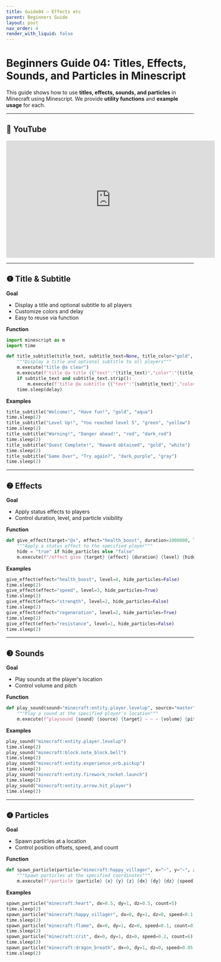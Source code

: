 ```yaml
---
title: Guide04 – Effects etc
parent: Beginners Guide
layout: post
nav_order: 4
render_with_liquid: false
---
```


# Beginners Guide 04: Titles, Effects, Sounds, and Particles in Minescript

This guide shows how to use **titles, effects, sounds, and particles** in Minecraft using Minescript.
We provide **utility functions** and **example usage** for each.

---

## 🎥 YouTube

<iframe width="560" height="315" src="https://www.youtube.com/embed/PbemVaCrMy8?si=qobCKrU9264v6ry4" title="YouTube video player" frameborder="0" allow="accelerometer; autoplay; clipboard-write; encrypted-media; gyroscope; picture-in-picture; web-share" referrerpolicy="strict-origin-when-cross-origin" allowfullscreen></iframe>

---

## ❶ Title & Subtitle

**Goal**

* Display a title and optional subtitle to all players
* Customize colors and delay
* Easy to reuse via function

**Function**

```python
import minescript as m
import time

def title_subtitle(title_text, subtitle_text=None, title_color="gold", subtitle_color="aqua", delay=1):
    """Display a title and optional subtitle to all players"""
    m.execute("title @a clear")
    m.execute(f'title @a title {{"text":"{title_text}","color":"{title_color}","bold":true}}')
    if subtitle_text and subtitle_text.strip():
        m.execute(f'title @a subtitle {{"text":"{subtitle_text}","color":"{subtitle_color}","bold":true}}')
    time.sleep(delay)
```

**Examples**

```python
title_subtitle("Welcome!", "Have fun!", "gold", "aqua")
time.sleep(2)
title_subtitle("Level Up!", "You reached level 5", "green", "yellow")
time.sleep(2)
title_subtitle("Warning!", "Danger ahead!", "red", "dark_red")
time.sleep(2)
title_subtitle("Quest Complete!", "Reward obtained", "gold", "white")
time.sleep(2)
title_subtitle("Game Over", "Try again?", "dark_purple", "gray")
time.sleep(2)
```

---

## ❷ Effects

**Goal**

* Apply status effects to players
* Control duration, level, and particle visibility

**Function**

```python
def give_effect(target="@s", effect="health_boost", duration=1000000, level=1, hide_particles=False):
    """Apply a status effect to the specified player"""
    hide = "true" if hide_particles else "false"
    m.execute(f"/effect give {target} {effect} {duration} {level} {hide}")
```

**Examples**

```python
give_effect(effect="health_boost", level=4, hide_particles=False)
time.sleep(2)
give_effect(effect="speed", level=3, hide_particles=True)
time.sleep(2)
give_effect(effect="strength", level=2, hide_particles=False)
time.sleep(2)
give_effect(effect="regeneration", level=2, hide_particles=True)
time.sleep(2)
give_effect(effect="resistance", level=1, hide_particles=False)
time.sleep(2)
```

---

## ❸ Sounds

**Goal**

* Play sounds at the player's location
* Control volume and pitch

**Function**

```python
def play_sound(sound="minecraft:entity.player.levelup", source="master", target="@s", volume=1, pitch=1):
    """Play a sound at the specified player's location"""
    m.execute(f"playsound {sound} {source} {target} ~ ~ ~ {volume} {pitch}")
```

**Examples**

```python
play_sound("minecraft:entity.player.levelup")
time.sleep(2)
play_sound("minecraft:block.note_block.bell")
time.sleep(2)
play_sound("minecraft:entity.experience_orb.pickup")
time.sleep(2)
play_sound("minecraft:entity.firework_rocket.launch")
time.sleep(2)
play_sound("minecraft:entity.arrow.hit_player")
time.sleep(2)
```

---

## ❹ Particles

**Goal**

* Spawn particles at a location
* Control position offsets, speed, and count

**Function**

```python
def spawn_particle(particle="minecraft:happy_villager", x="~", y="~", z="~", dx=0, dy=0, dz=0, speed=0, count=1):
    """Spawn particles at the specified coordinates"""
    m.execute(f"/particle {particle} {x} {y} {z} {dx} {dy} {dz} {speed} {count}")
```

**Examples**

```python
spawn_particle("minecraft:heart", dx=0.5, dy=1, dz=0.5, count=5)
time.sleep(2)
spawn_particle("minecraft:happy_villager", dx=0, dy=1, dz=0, speed=0.1, count=10)
time.sleep(2)
spawn_particle("minecraft:flame", dx=0, dy=1, dz=0, speed=0.1, count=8)
time.sleep(2)
spawn_particle("minecraft:crit", dx=0, dy=1, dz=0, speed=0.2, count=6)
time.sleep(2)
spawn_particle("minecraft:dragon_breath", dx=0, dy=1, dz=0, speed=0.05, count=4)
time.sleep(2)
```
